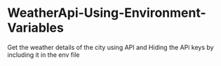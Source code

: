 # WeatherApi-Using-Environment-Variables
Get the weather details of the city using API and Hiding the APi keys by including it in the env file
